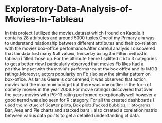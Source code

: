 # Exploratory-Data-Analysis-of-Movies-In-Tableau
In this project I utilized the movies_dataset which I found on Kaggle.It contains 28 attributes and around 5000 tuples.One of my Primary aim was to understand relationship between 
different attributes and their co-relation with the movies box-office performance.After careful analysis I discovered that the data had many Null values, hence by using the Filter method in tableau i 
filled those up. For the attribute Genre I splitted it into 3 categories to get a better view.I particularly observed that movies Fb likes had a positive impact with 
the movie's performance at the box office and its IMDB ratings.Moreover, actors popularity on Fb also saw the similar pattern on box-office.
As far as Genre is concerened, it was observed that action movies had the maximum budget but there was one outlier in the form of comedy movies in the year 2006.
For movie ratings i discovered that over the years movies with PG-13 rating performed exceptionally well however a good trernd was also seen for R category.
For all the created dashboards I used the mixture of Scatter plots, Box plots,Packed bubbles, Histograms, Bar, Area and Pie charts and stacked bars.
I also created a corelation matrix between varius data points to get a detailed understanding of data. 
